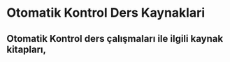 # Otomatik Kontrol Ders Kaynaklari

## Otomatik Kontrol ders çalışmaları ile ilgili kaynak kitapları, 
